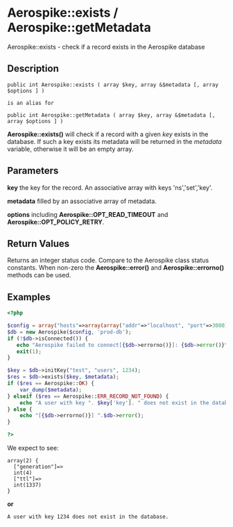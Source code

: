 
# Aerospike::exists / Aerospike::getMetadata

Aerospike::exists - check if a record exists in the Aerospike database

## Description

```
public int Aerospike::exists ( array $key, array &$metadata [, array $options ] )

is an alias for

public int Aerospike::getMetadata ( array $key, array &$metadata [, array $options ] )
```

**Aerospike::exists()** will check if a record with a given *key* exists in the database.
If such a key exists its metadata will be returned in the *metadata* variable,
otherwise it will be an empty array.

## Parameters

**key** the key for the record. An associative array with keys 'ns','set','key'.

**metadata** filled by an associative array of metadata.

**options** including **Aerospike::OPT_READ_TIMEOUT** and **Aerospike::OPT_POLICY_RETRY**.

## Return Values

Returns an integer status code.  Compare to the Aerospike class status
constants.  When non-zero the **Aerospike::error()** and
**Aerospike::errorno()** methods can be used.

## Examples

```php
<?php

$config = array("hosts"=>array(array("addr"=>"localhost", "port"=>3000));
$db = new Aerospike($config, 'prod-db');
if (!$db->isConnected()) {
   echo "Aerospike failed to connect[{$db->errorno()}]: {$db->error()}\n";
   exit(1);
}

$key = $db->initKey("test", "users", 1234);
$res = $db->exists($key, $metadata);
if ($res == Aerospike::OK) {
    var_dump($metadata);
} elseif ($res == Aerospike::ERR_RECORD_NOT_FOUND) {
    echo "A user with key ". $key['key']. " does not exist in the database\n";
} else {
    echo "[{$db->errorno()}] ".$db->error();
}

?>
```

We expect to see:

```
array(2) {
  ["generation"]=>
  int(4)
  ["ttl"]=>
  int(1337)
}
```
**or**
```
A user with key 1234 does not exist in the database.
```

